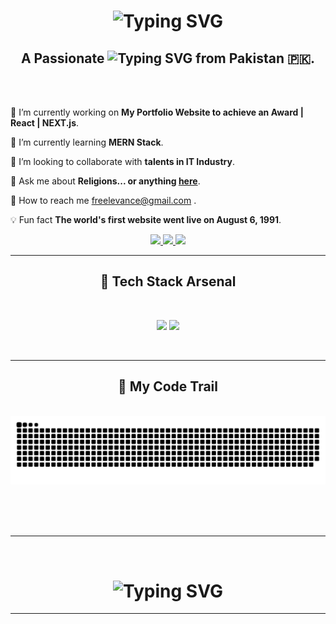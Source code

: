 <h1 align="center">
   <img src="https://readme-typing-svg.herokuapp.com?font=Tiny5&size=40&pause=1000&color=131313&background=A6E000&center=true&vCenter=true&random=false&width=450&height=100&lines=Assalamu'+Alaykum+!;Peace+be+Upon+You+!;This+is+Hasnain+Khan+!;Howdy+%3F" alt="Typing SVG" />
</h1>

<h2 align="center">A Passionate <img src="https://readme-typing-svg.herokuapp.com?font=Anton&size=25&pause=1000&color=A6E000&center=true&vCenter=true&random=false&width=145&height=25&lines=Frontend+Dev;UI%2FUX+Designer" alt="Typing SVG" /> from Pakistan 🇵🇰.</h2>

<br/>
<br/>

<div align="left">
 
🎯 I’m currently working on **My Portfolio Website to achieve an Award | React | NEXT.js**.
 
🧠 I’m currently learning **MERN Stack**.
 
👥 I’m looking to collaborate with **talents in IT Industry**.

💬 Ask me about **Religions... or anything [here](https://instagram.com/hasnainkhagan)**.

📧 How to reach me freelevance@gmail.com .

💡 Fun fact **The world's first website went live on August 6, 1991**.

 </div>
 
<div align="center"> 
  <a href="mailto:freelevance@gmail.com" target="_blank">
    <img src="https://img.shields.io/badge/Gmail-A6E000?style=for-the-badge&logo=gmail&logoColor=131313" />
  </a>
  <a href="https://linkedin.com/in/hasnainkhagan" target="_blank">
    <img src="https://img.shields.io/badge/LinkedIn-A6E000?style=for-the-badge&logo=linkedin&logoColor=131313" target="_blank" />
  </a>
  <a href="hasnainkhagan.vercel.app" target="_blank">
     <img src="https://img.shields.io/badge/Portfolio-A6E000?style=for-the-badge&logo=todoist&logoColor=131313" target="_blank" />
  </a>
</div>

 <hr/>
 
<h2 align="center">🚀 Tech Stack Arsenal</h2>
<br/>
<div align="center">
<p align="center">
  <img src="https://skillicons.dev/icons?i=html,css,tailwind,scss,react,bootstrap,git,bash,md,linux,vscode,github,figma,webflow,wordpress" />
    <img src="https://skillicons.dev/icons?i=cpp,php,python,typescript,javascript,nextjs,mui,nodejs,vuejs,express,nuxtjs,threejs,prisma,jquery,firebase,mongodb,mysql" />
</p>
</div>

<br/>
<hr/>

<div align="center">
  <h2>🐍 My Code Trail</h2>
  <br>
  <img alt="snake eating my contributions" src="https://raw.githubusercontent.com/salesp07/salesp07/output/github-contribution-grid-snake.svg" />
  
  <br/><br/><br/>
</div>

<hr/>

</div>

<br/>
<h1 align="center"><img src="https://readme-typing-svg.herokuapp.com?font=Tiny5&size=40&pause=1000&color=131313&background=A6E000&center=true&vCenter=true&random=false&width=300&height=100&lines=Thank+You+._." alt="Typing SVG" /></h1>
<hr/>
